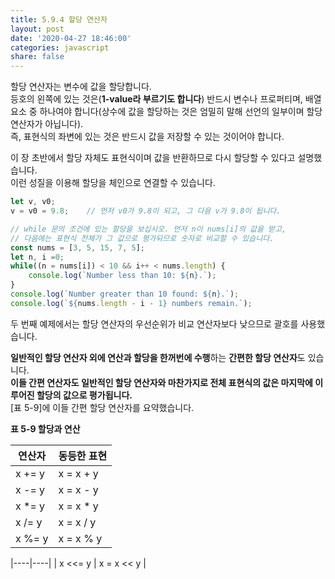 ```yaml
---
title: 5.9.4 할당 연산자
layout: post
date: '2020-04-27 18:46:00'
categories: javascript
share: false
---
```


할당 연산자는 변수에 값을 할당합니다.  
등호의 왼쪽에 있는 것은(**1-value라 부르기도 합니다**) 반드시 변수나 프로퍼티며, 배열 요소 중 하나여야 합니다(상수에 값을 할당하는 것은 엄밀히 말해 선언의 일부이며 할당 연산자가 아닙니다).  
즉, 표현식의 좌변에 있는 것은 반드시 값을 저장할 수 있는 것이어야 합니다.

이 장 초반에서 할당 자체도 표현식이며 값을 반환하므로 다시 할당할 수 있다고 설명했습니다.  
이런 성질을 이용해 할당을 체인으로 연결할 수 있습니다.

```javascript
let v, v0;
v = v0 = 9.8;    // 먼저 v0가 9.8이 되고, 그 다음 v가 9.8이 됩니다.

// while 문의 조건에 있는 할당을 보십시오. 먼저 n이 nums[i]의 값을 받고,
// 다음에는 표현식 전체가 그 값으로 평가되므로 숫자로 비교할 수 있습니다.
const nums = [3, 5, 15, 7, 5];
let n, i =0;
while((n = nums[i]) < 10 && i++ < nums.length) {
	console.log(`Number less than 10: ${n}.`);
}
console.log(`Number greater than 10 found: ${n}.`);
console.log(`${nums.length - i - 1} numbers remain.`);
```

두 번째 예제에서는 할당 연산자의 우선순위가 비교 연산자보다 낮으므로 괄호를 사용했습니다.

**일반적인 할당 연산자 외에 연산과 할당을 한꺼번에 수행**하는 **간편한 할당 연산자**도 있습니다.  
**이들 간편 연산자도 일반적인 할당 연산자와 마찬가지로 전체 표현식의 값은 마지막에 이루어진 할당의 값으로 평가됩니다.**  
[표 5-9]에 이들 간편 할당 연산자를 요약했습니다.

**표 5-9 할당과 연산**

| 연산자 | 동등한 표현 |
|----------|----------------|
| x += y | x = x + y |
| x -= y | x = x - y |
| x *= y | x = x * y |
| x /= y | x = x / y |
| x %= y | x = x % y |


|----|----|
| x \<\<= y | x = x \<\< y |